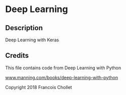 # Deep Learning

## Description
Deep Learning with Keras

## Credits
This file contains code from Deep Learning with Python

www.manning.com/books/deep-learning-with-python

Copyright 2018 Francois Chollet
